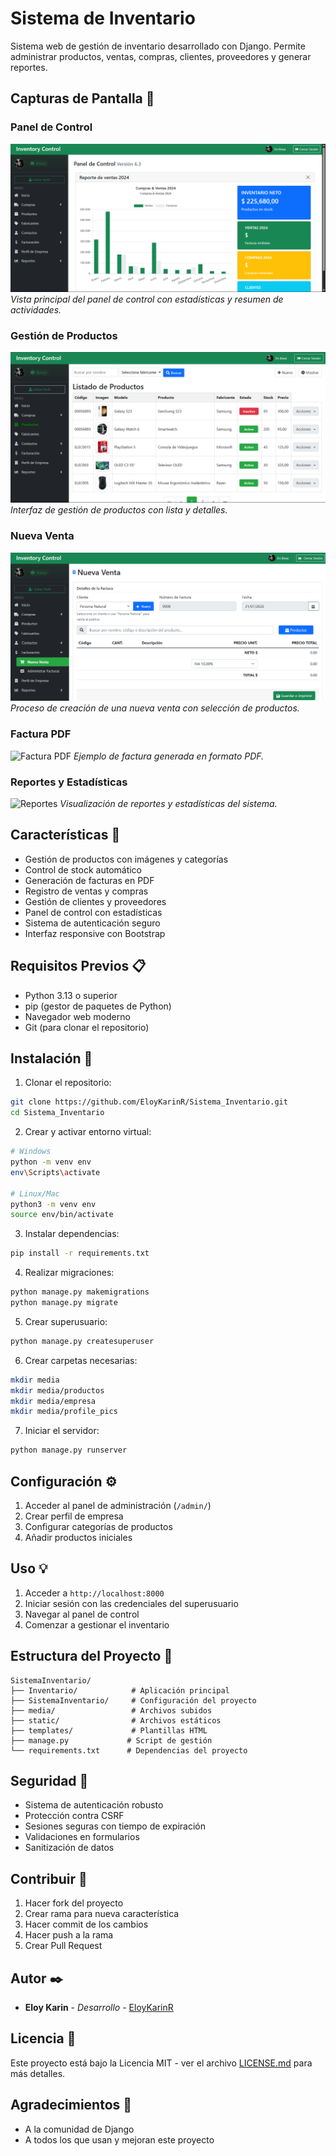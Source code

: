 # Sistema de Inventario

Sistema web de gestión de inventario desarrollado con Django. Permite administrar productos, ventas, compras, clientes, proveedores y generar reportes.

## Capturas de Pantalla 📸

### Panel de Control
![Panel de Control](screenshots/panel_control.png)
*Vista principal del panel de control con estadísticas y resumen de actividades.*

### Gestión de Productos
![Gestión de Productos](screenshots/productos.png)
*Interfaz de gestión de productos con lista y detalles.*

### Nueva Venta
![Nueva Venta](screenshots/nueva_venta.png)
*Proceso de creación de una nueva venta con selección de productos.*

### Factura PDF
![Factura PDF](screenshots/factura.png)
*Ejemplo de factura generada en formato PDF.*

### Reportes y Estadísticas
![Reportes](screenshots/reportes.png)
*Visualización de reportes y estadísticas del sistema.*

## Características 🚀

- Gestión de productos con imágenes y categorías
- Control de stock automático
- Generación de facturas en PDF
- Registro de ventas y compras
- Gestión de clientes y proveedores
- Panel de control con estadísticas
- Sistema de autenticación seguro
- Interfaz responsive con Bootstrap

## Requisitos Previos 📋

- Python 3.13 o superior
- pip (gestor de paquetes de Python)
- Navegador web moderno
- Git (para clonar el repositorio)

## Instalación 🔧

1. Clonar el repositorio:
```bash
git clone https://github.com/EloyKarinR/Sistema_Inventario.git
cd Sistema_Inventario
```

2. Crear y activar entorno virtual:
```bash
# Windows
python -m venv env
env\Scripts\activate

# Linux/Mac
python3 -m venv env
source env/bin/activate
```

3. Instalar dependencias:
```bash
pip install -r requirements.txt
```

4. Realizar migraciones:
```bash
python manage.py makemigrations
python manage.py migrate
```

5. Crear superusuario:
```bash
python manage.py createsuperuser
```

6. Crear carpetas necesarias:
```bash
mkdir media
mkdir media/productos
mkdir media/empresa
mkdir media/profile_pics
```

7. Iniciar el servidor:
```bash
python manage.py runserver
```

## Configuración ⚙️

1. Acceder al panel de administración (`/admin/`)
2. Crear perfil de empresa
3. Configurar categorías de productos
4. Añadir productos iniciales

## Uso 💡

1. Acceder a `http://localhost:8000`
2. Iniciar sesión con las credenciales del superusuario
3. Navegar al panel de control
4. Comenzar a gestionar el inventario

## Estructura del Proyecto 📁

```
SistemaInventario/
├── Inventario/            # Aplicación principal
├── SistemaInventario/     # Configuración del proyecto
├── media/                 # Archivos subidos
├── static/                # Archivos estáticos
├── templates/             # Plantillas HTML
├── manage.py             # Script de gestión
└── requirements.txt      # Dependencias del proyecto
```

## Seguridad 🔐

- Sistema de autenticación robusto
- Protección contra CSRF
- Sesiones seguras con tiempo de expiración
- Validaciones en formularios
- Sanitización de datos

## Contribuir 🤝

1. Hacer fork del proyecto
2. Crear rama para nueva característica
3. Hacer commit de los cambios
4. Hacer push a la rama
5. Crear Pull Request

## Autor ✒️

* **Eloy Karin** - *Desarrollo* - [EloyKarinR](https://github.com/EloyKarinR)

## Licencia 📄

Este proyecto está bajo la Licencia MIT - ver el archivo [LICENSE.md](LICENSE.md) para más detalles.

## Agradecimientos 🎁

* A la comunidad de Django
* A todos los que usan y mejoran este proyecto
